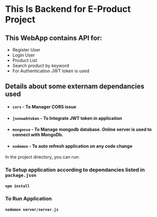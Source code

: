 # This Is Backend for E-Product Project  

## This WebApp contains API for:
- Register User
- Login User
- Product List 
- Search product by keyword
- For Authentication JWT token is used

##  Details about some externam dependancies used
- #### `cors` - To Manager CORS issue 
- #### `jsonwebtoken` - To Integrate JWT token in application
- #### `mongoose` - To Manage mongodb database. Online server is used to connect with MongoDb.
- #### `nodemon` - To auto refresh application on any code change

In the project directory, you can run:

### To Setup application according to dependancies listed in `package.json`
#### `npm install`

### To Run Application
#### `nodemon server/server.js`
